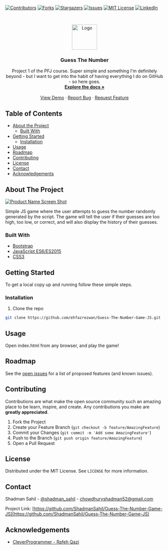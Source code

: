 <!--
*** Thanks for checking out this README Template. If you have a suggestion that would
*** make this better, please fork the repo and create a pull request or simply open
*** an issue with the tag "enhancement".
*** Thanks again! Now go create something AMAZING! :D
***
***
***
*** To avoid retyping too much info. Do a search and replace for the following:
*** github_username, Guess-The-Number-Game-JS, twitter_handle, email
-->

<!-- PROJECT SHIELDS -->
<!--
*** I'm using markdown "reference style" links for readability.
*** Reference links are enclosed in brackets [ ] instead of parentheses ( ).
*** See the bottom of this document for the declaration of the reference variables
*** for contributors-url, forks-url, etc. This is an optional, concise syntax you may use.
*** https://www.markdownguide.org/basic-syntax/#reference-style-links
-->

[![Contributors][contributors-shield]][contributors-url]
[![Forks][forks-shield]][forks-url]
[![Stargazers][stars-shield]][stars-url]
[![Issues][issues-shield]][issues-url]
[![MIT License][license-shield]][license-url]
[![LinkedIn][linkedin-shield]][linkedin-url]

<!-- PROJECT LOGO -->
<br />
<p align="center">
  <a href="https://github.com/ShadmanSahil/Guess-The-Number-Game-JS">
    <img src="images/logo.png" alt="Logo" width="80" height="80">
  </a>

  <h3 align="center">Guess The Number</h3>

  <p align="center">
    Project 1 of the PFJ course. Super simple and something I'm definitely beyond - but I want to get into the habit of having everything I do on GitHub - so here goes.
    <br />
    <a href="https://github.com/ShadmanSahil/Guess-The-Number-Game-JS"><strong>Explore the docs »</strong></a>
    <br />
    <br />
    <a href="https://guessnumber-093cpwj.web.app/">View Demo</a>
    ·
    <a href="https://github.com/ShadmanSahil/Guess-The-Number-Game-JS/issues">Report Bug</a>
    ·
    <a href="https://github.com/ShadmanSahil/Guess-The-Number-Game-JS/issues">Request Feature</a>
  </p>
</p>

<!-- TABLE OF CONTENTS -->

## Table of Contents

- [About the Project](#about-the-project)
  - [Built With](#built-with)
- [Getting Started](#getting-started)
  - [Installation](#installation)
- [Usage](#usage)
- [Roadmap](#roadmap)
- [Contributing](#contributing)
- [License](#license)
- [Contact](#contact)
- [Acknowledgements](#acknowledgements)

<!-- ABOUT THE PROJECT -->

## About The Project

[![Product Name Screen Shot][product-screenshot]]()

Simple JS game where the user attempts to guess the number randomly generated by the script. The game will tell the user if their guesses are too high, too low, or correct, and will also display the history of their guesses.

### Built With

- [Bootstrap](https://getbootstrap.com/)
- [JavaScript ES6/ES2015](https://developer.mozilla.org/en-US/docs/Web/JavaScript)
- [CSS3](https://www.w3.org/Style/CSS/)

<!-- GETTING STARTED -->

## Getting Started

To get a local copy up and running follow these simple steps.

### Installation

1. Clone the repo

```sh
git clone https://github.com/ehfazrezwan/Guess-The-Number-Game-JS.git
```

<!-- USAGE EXAMPLES -->

## Usage

Open index.html from any browser, and play the game!

<!-- ROADMAP -->

## Roadmap

See the [open issues](https://github.com/ShadmanSahil/Guess-The-Number-Game-JS/issues) for a list of proposed features (and known issues).

<!-- CONTRIBUTING -->

## Contributing

Contributions are what make the open source community such an amazing place to be learn, inspire, and create. Any contributions you make are **greatly appreciated**.

1. Fork the Project
2. Create your Feature Branch (`git checkout -b feature/AmazingFeature`)
3. Commit your Changes (`git commit -m 'Add some AmazingFeature'`)
4. Push to the Branch (`git push origin feature/AmazingFeature`)
5. Open a Pull Request

<!-- LICENSE -->

## License

Distributed under the MIT License. See `LICENSE` for more information.

<!-- CONTACT -->

## Contact

Shadman Sahil - [@shadman_sahil](https://www.linkedin.com/in/shadman-sahil-chowdhury/) - chowdhuryshadman52@gmail.com

Project Link: [https://github.com/ShadmanSahil/Guess-The-Number-Game-JS](https://github.com/ShadmanSahil/Guess-The-Number-Game-JS)

<!-- ACKNOWLEDGEMENTS -->

## Acknowledgements

- [CleverProgrammer - Rafeh Qazi](https://github.com/CleverProgrammer)

<!-- MARKDOWN LINKS & IMAGES -->
<!-- https://www.markdownguide.org/basic-syntax/#reference-style-links -->

[contributors-shield]: https://img.shields.io/github/contributors/ShadmanSahil/Guess-The-Number-Game-JS
[contributors-url]: https://github.com/ShadmanSahil/Guess-The-Number-Game-JS/graphs/contributors
[forks-shield]: https://img.shields.io/github/forks/ShadmanSahil/Guess-The-Number-Game-JS
[forks-url]: https://github.com/ShadmanSahil/Guess-The-Number-Game-JS/network/members
[stars-shield]: https://img.shields.io/github/stars/ShadmanSahil/Guess-The-Number-Game-JS
[stars-url]: https://github.com/ShadmanSahil/Guess-The-Number-Game-JS/stargazers
[issues-shield]: https://img.shields.io/github/issues/ShadmanSahil/Guess-The-Number-Game-JS
[issues-url]: https://github.com/ShadmanSahil/Guess-The-Number-Game-JS/issues
[license-shield]: https://img.shields.io/github/license/ShadmanSahil/Guess-The-Number-Game-JS
[license-url]: https://github.com/ShadmanSahil/Guess-The-Number-Game-JS/blob/master/LICENSE.txt
[linkedin-shield]: https://img.shields.io/badge/-LinkedIn-black.svg?style=flat-square&logo=linkedin&colorB=555
[linkedin-url]: https://linkedin.com/in/shadman-sahil-chowdhury
[product-screenshot]: images/app.png
